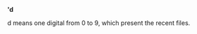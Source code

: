 <html><body><span style="font-weight:bold;">'d</span>

d means one digital from 0 to 9, which present the recent files.</body></html>